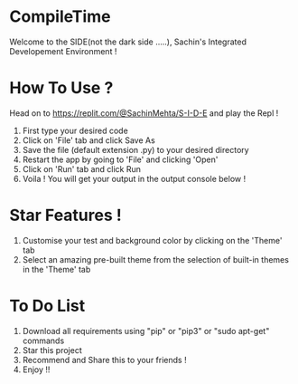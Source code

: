 # CompileTime
Welcome to the SIDE(not the dark side .....), Sachin's Integrated Developement Environment !

# How To Use ?
Head on to https://replit.com/@SachinMehta/S-I-D-E and play the Repl !
  1) First type your desired code
  2) Click on 'File' tab and click Save As
  3) Save the file (default extension .py) to your desired directory
  4) Restart the app by going to 'File' and clicking 'Open'
  5) Click on 'Run' tab and click Run
  6) Voila ! You will get your output in the output console below !

# Star Features !
  1) Customise your test and background color by clicking on the 'Theme' tab
  2) Select an amazing pre-built theme from the selection of built-in themes in the 'Theme' tab

# To Do List
1) Download all requirements using "pip" or "pip3" or "sudo apt-get" commands
2) Star this project
3) Recommend and Share this to your friends !
4) Enjoy !!
